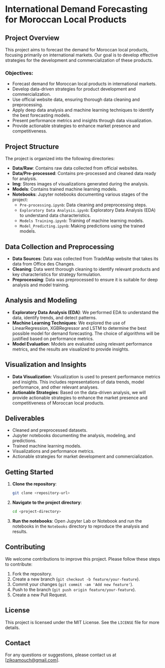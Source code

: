 # International Demand Forecasting for Moroccan Local Products

## Project Overview

This project aims to forecast the demand for Moroccan local products, focusing primarily on international markets. Our goal is to develop effective strategies for the development and commercialization of these products. 

### Objectives:
- Forecast demand for Moroccan local products in international markets.
- Develop data-driven strategies for product development and commercialization.
- Use official website data, ensuring thorough data cleaning and preprocessing.
- Apply deep data analysis and machine learning techniques to identify the best forecasting models.
- Present performance metrics and insights through data visualization.
- Provide actionable strategies to enhance market presence and competitiveness.

## Project Structure

The project is organized into the following directories:

- **Data/Raw**: Contains raw data collected from official websites.
- **Data/Pre-processed**: Contains pre-processed and cleaned data ready for analysis.
- **Img**: Stores images of visualizations generated during the analysis.
- **Models**: Contains trained machine learning models.
- **Notebooks**: Jupyter notebooks documenting various stages of the project:
  - `Pre-processing.ipynb`: Data cleaning and preprocessing steps.
  - `Exploratory Data Analysis.ipynb`: Exploratory Data Analysis (EDA) to understand data characteristics.
  - `Models Training.ipynb`: Training of machine learning models.
  - `Model_Predicting.ipynb`: Making predictions using the trained models.

## Data Collection and Preprocessing

- **Data Sources**: Data was collected from TradeMap website that takes its data from Office des Changes.
- **Cleaning**: Data went thorough cleaning to identify relevant products and key characteristics for strategy formulation.
- **Preprocessing**: Data was preprocessed to ensure it is suitable for deep analysis and model training.

## Analysis and Modeling

- **Exploratory Data Analysis (EDA)**: We performed EDA to understand the data, identify trends, and detect patterns.
- **Machine Learning Techniques**: We explored the use of LinearRegression, XGBRegressor and LSTM to determine the best possible model for demand forecasting. The choice of algorithms will be justified based on performance metrics.
- **Model Evaluation**: Models are evaluated using relevant performance metrics, and the results are visualized to provide insights.

## Visualization and Insights

- **Data Visualization**: Visualization is used to present performance metrics and insights. This includes representations of data trends, model performance, and other relevant analyses.
- **Actionable Strategies**: Based on the data-driven analysis, we will provide actionable strategies to enhance the market presence and competitiveness of Moroccan local products.

## Deliverables

- Cleaned and preprocessed datasets.
- Jupyter notebooks documenting the analysis, modeling, and predictions.
- Trained machine learning models.
- Visualizations and performance metrics.
- Actionable strategies for market development and commercialization.

## Getting Started

1. **Clone the repository**:
    ```bash
    git clone <repository-url>
    ```
2. **Navigate to the project directory**:
    ```bash
    cd <project-directory>
    ```
3. **Run the notebooks**:
    Open Jupyter Lab or Notebook and run the notebooks in the `Notebooks` directory to reproduce the analysis and results.

## Contributing

We welcome contributions to improve this project. Please follow these steps to contribute:

1. Fork the repository.
2. Create a new branch (`git checkout -b feature/your-feature`).
3. Commit your changes (`git commit -am 'Add new feature'`).
4. Push to the branch (`git push origin feature/your-feature`).
5. Create a new Pull Request.

## License

This project is licensed under the MIT License. See the `LICENSE` file for more details.

## Contact

For any questions or suggestions, please contact us at [zikoamouch@gmail.com].

